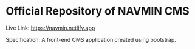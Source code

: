 # Official Repository of NAVMIN CMS

Live Link: https://navmin.netlify.app

Specification: A front-end CMS application created using bootstrap.
